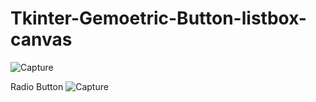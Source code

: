 # Tkinter-Gemoetric-Button-listbox-canvas

![Capture](https://user-images.githubusercontent.com/82317107/116781723-67ede580-aaa2-11eb-8e8f-0e9b804edf48.PNG)

Radio Button
![Capture](https://user-images.githubusercontent.com/82317107/116781780-d6cb3e80-aaa2-11eb-870a-cc79ad258b3c.PNG)

